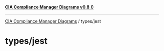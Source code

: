 [**CIA Compliance Manager Diagrams v0.8.0**](../../README.md)

***

[CIA Compliance Manager Diagrams](../../modules.md) / types/jest

# types/jest
